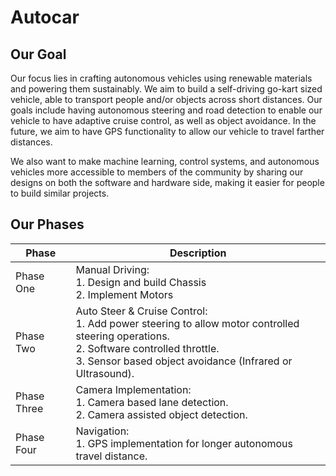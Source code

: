 # Autocar

## Our Goal

Our focus lies in crafting autonomous vehicles using renewable materials and powering them sustainably. We aim to build a self-driving go-kart sized vehicle, able to transport people and/or objects across short distances. Our goals include having autonomous steering and road detection to enable our vehicle to have adaptive cruise control, as well as object avoidance. In the future, we aim to have GPS functionality to allow our vehicle to travel farther distances.

We also want to make machine learning, control systems, and autonomous vehicles more accessible to members of the community by sharing our designs on both the software and hardware side, making it easier for people to build similar projects.

## Our Phases

| Phase       | Description |
|-------------|-------------|
| Phase One   | Manual Driving: <br> 1. Design and build Chassis <br> 2. Implement Motors |
| Phase Two   | Auto Steer & Cruise Control: <br> 1. Add power steering to allow motor controlled steering operations. <br> 2. Software controlled throttle. <br> 3. Sensor based object avoidance (Infrared or Ultrasound). |
| Phase Three | Camera Implementation: <br> 1. Camera based lane detection. <br> 2. Camera assisted object detection. |
| Phase Four  | Navigation: <br> 1. GPS implementation for longer autonomous travel distance. |
